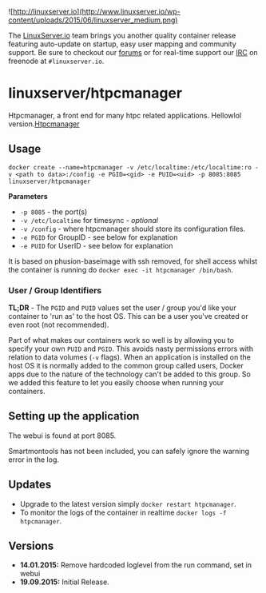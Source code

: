 ![http://linuxserver.io](http://www.linuxserver.io/wp-content/uploads/2015/06/linuxserver_medium.png)

The [LinuxServer.io](https://www.linuxserver.io/) team brings you another quality container release featuring auto-update on startup, easy user mapping and community support. Be sure to checkout our [forums](https://forum.linuxserver.io/index.php) or for real-time support our [IRC](https://www.linuxserver.io/index.php/irc/) on freenode at `#linuxserver.io`.

# linuxserver/htpcmanager

Htpcmanager, a front end for many htpc related applications. Hellowlol version.[Htpcmanager](http://htpc.io/)

## Usage

```
docker create --name=htpcmanager -v /etc/localtime:/etc/localtime:ro -v <path to data>:/config -e PGID=<gid> -e PUID=<uid> -p 8085:8085 linuxserver/htpcmanager
```

**Parameters**

* `-p 8085` - the port(s)
* `-v /etc/localtime` for timesync - *optional*
* `-v /config` - where htpcmanager should store its configuration files.
* `-e PGID` for GroupID - see below for explanation
* `-e PUID` for UserID - see below for explanation


It is based on phusion-baseimage with ssh removed, for shell access whilst the container is running do `docker exec -it htpcmanager /bin/bash`.

### User / Group Identifiers

**TL;DR** - The `PGID` and `PUID` values set the user / group you'd like your container to 'run as' to the host OS. This can be a user you've created or even root (not recommended).

Part of what makes our containers work so well is by allowing you to specify your own `PUID` and `PGID`. This avoids nasty permissions errors with relation to data volumes (`-v` flags). When an application is installed on the host OS it is normally added to the common group called users, Docker apps due to the nature of the technology can't be added to this group. So we added this feature to let you easily choose when running your containers.

## Setting up the application

The webui is found at port 8085.

Smartmontools has not been included, you can safely ignore the warning error in the log.

## Updates

* Upgrade to the latest version simply `docker restart htpcmanager`.
* To monitor the logs of the container in realtime `docker logs -f htpcmanager`.



## Versions
+ **14.01.2015:** Remove hardcoded loglevel from the run command, set in webui
+ **19.09.2015:** Initial Release.


